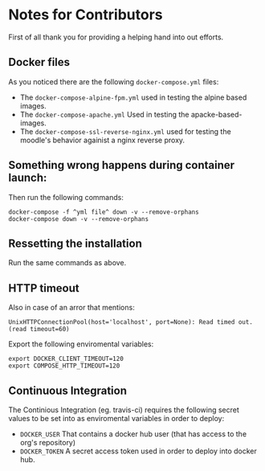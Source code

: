 # Notes for Contributors
First of all thank you for providing a helping hand into out efforts.

## Docker files
As you noticed there are the following `docker-compose.yml` files:

* The `docker-compose-alpine-fpm.yml` used in testing the alpine based images.
* The `docker-compose-apache.yml` Used in testing the apacke-based-images.
* Τhe `docker-compose-ssl-reverse-nginx.yml` used for testing the moodle's behavior againist a nginx reverse proxy.

## Something wrong happens during container launch:
Then run the following commands:

```
docker-compose -f ^yml file^ down -v --remove-orphans
docker-compose down -v --remove-orphans
```
## Ressetting the installation
Run the same commands as above.

## HTTP timeout
Also in case of an arror that mentions:

```
UnixHTTPConnectionPool(host='localhost', port=None): Read timed out. (read timeout=60)
```

Export the following enviromental variables:

```
export DOCKER_CLIENT_TIMEOUT=120
export COMPOSE_HTTP_TIMEOUT=120
```

## Continuous Integration

The Continious Integration (eg. travis-ci) requires the following secret values to be set into as enviromental variables in order to deploy:
- `DOCKER_USER` That contains a docker hub user (that has access to the org's repository)
- `DOCKER_TOKEN` A secret access token used in order to deploy into docker hub.
